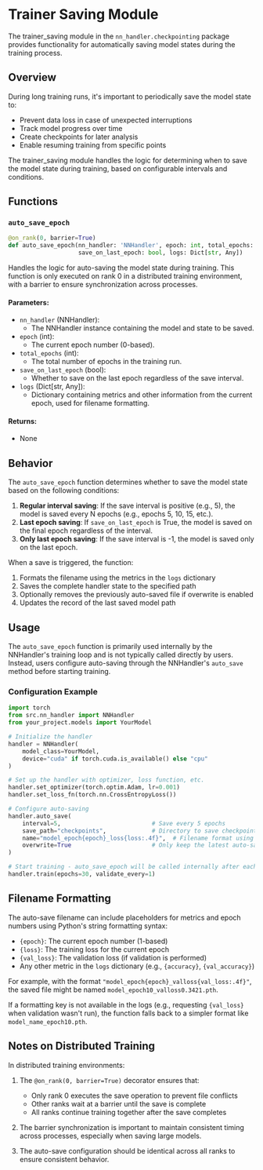 # Trainer Saving Module

The trainer_saving module in the `nn_handler.checkpointing` package provides functionality for automatically saving model states during the training process.

## Overview

During long training runs, it's important to periodically save the model state to:
- Prevent data loss in case of unexpected interruptions
- Track model progress over time
- Create checkpoints for later analysis
- Enable resuming training from specific points

The trainer_saving module handles the logic for determining when to save the model state during training, based on configurable intervals and conditions.

## Functions

### `auto_save_epoch`

```python
@on_rank(0, barrier=True)
def auto_save_epoch(nn_handler: 'NNHandler', epoch: int, total_epochs: int, 
                    save_on_last_epoch: bool, logs: Dict[str, Any])
```

Handles the logic for auto-saving the model state during training. This function is only executed on rank 0 in a distributed training environment, with a barrier to ensure synchronization across processes.

#### Parameters:

* `nn_handler` (NNHandler):
  * The NNHandler instance containing the model and state to be saved.
* `epoch` (int):
  * The current epoch number (0-based).
* `total_epochs` (int):
  * The total number of epochs in the training run.
* `save_on_last_epoch` (bool):
  * Whether to save on the last epoch regardless of the save interval.
* `logs` (Dict[str, Any]):
  * Dictionary containing metrics and other information from the current epoch, used for filename formatting.

#### Returns:

* None

## Behavior

The `auto_save_epoch` function determines whether to save the model state based on the following conditions:

1. **Regular interval saving**: If the save interval is positive (e.g., 5), the model is saved every N epochs (e.g., epochs 5, 10, 15, etc.).
2. **Last epoch saving**: If `save_on_last_epoch` is True, the model is saved on the final epoch regardless of the interval.
3. **Only last epoch saving**: If the save interval is -1, the model is saved only on the last epoch.

When a save is triggered, the function:
1. Formats the filename using the metrics in the `logs` dictionary
2. Saves the complete handler state to the specified path
3. Optionally removes the previously auto-saved file if overwrite is enabled
4. Updates the record of the last saved model path

## Usage

The `auto_save_epoch` function is primarily used internally by the NNHandler's training loop and is not typically called directly by users. Instead, users configure auto-saving through the NNHandler's `auto_save` method before starting training.

### Configuration Example

```python
import torch
from src.nn_handler import NNHandler
from your_project.models import YourModel

# Initialize the handler
handler = NNHandler(
    model_class=YourModel,
    device="cuda" if torch.cuda.is_available() else "cpu"
)

# Set up the handler with optimizer, loss function, etc.
handler.set_optimizer(torch.optim.Adam, lr=0.001)
handler.set_loss_fn(torch.nn.CrossEntropyLoss())

# Configure auto-saving
handler.auto_save(
    interval=5,                          # Save every 5 epochs
    save_path="checkpoints",             # Directory to save checkpoints
    name="model_epoch{epoch}_loss{loss:.4f}",  # Filename format using metrics
    overwrite=True                       # Only keep the latest auto-saved file
)

# Start training - auto_save_epoch will be called internally after each epoch
handler.train(epochs=30, validate_every=1)
```

## Filename Formatting

The auto-save filename can include placeholders for metrics and epoch numbers using Python's string formatting syntax:

- `{epoch}`: The current epoch number (1-based)
- `{loss}`: The training loss for the current epoch
- `{val_loss}`: The validation loss (if validation is performed)
- Any other metric in the `logs` dictionary (e.g., `{accuracy}`, `{val_accuracy}`)

For example, with the format `"model_epoch{epoch}_valloss{val_loss:.4f}"`, the saved file might be named `model_epoch10_valloss0.3421.pth`.

If a formatting key is not available in the logs (e.g., requesting `{val_loss}` when validation wasn't run), the function falls back to a simpler format like `model_name_epoch10.pth`.

## Notes on Distributed Training

In distributed training environments:

1. The `@on_rank(0, barrier=True)` decorator ensures that:
   - Only rank 0 executes the save operation to prevent file conflicts
   - Other ranks wait at a barrier until the save is complete
   - All ranks continue training together after the save completes

2. The barrier synchronization is important to maintain consistent timing across processes, especially when saving large models.

3. The auto-save configuration should be identical across all ranks to ensure consistent behavior.